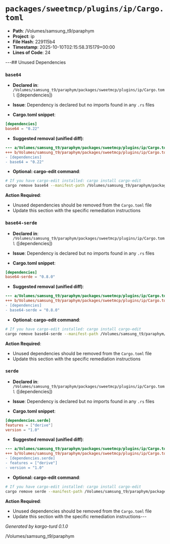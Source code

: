 # `packages/sweetmcp/plugins/ip/Cargo.toml`

- **Path**: /Volumes/samsung_t9/paraphym
- **Project**: ip
- **File Hash**: 229115b4  
- **Timestamp**: 2025-10-10T02:15:58.315179+00:00  
- **Lines of Code**: 24

---## Unused Dependencies
### `base64`

- **Declared in**: `/Volumes/samsung_t9/paraphym/packages/sweetmcp/plugins/ip/Cargo.toml` ([dependencies])
- **Issue**: Dependency is declared but no imports found in any `.rs` files

- **Cargo.toml snippet**:
```toml
[dependencies]
base64 = "0.22"
```

- **Suggested removal (unified diff)**:
```diff
--- a/Volumes/samsung_t9/paraphym/packages/sweetmcp/plugins/ip/Cargo.toml
+++ b/Volumes/samsung_t9/paraphym/packages/sweetmcp/plugins/ip/Cargo.toml
- [dependencies]
- base64 = "0.22"
```

- **Optional: cargo-edit command**:
```bash
# If you have cargo-edit installed: cargo install cargo-edit
cargo remove base64 --manifest-path /Volumes/samsung_t9/paraphym/packages/sweetmcp/plugins/ip/Cargo.toml
```

**Action Required**:
- Unused dependencies should be removed from the `Cargo.toml` file
- Update this section with the specific remediation instructions
### `base64-serde`

- **Declared in**: `/Volumes/samsung_t9/paraphym/packages/sweetmcp/plugins/ip/Cargo.toml` ([dependencies])
- **Issue**: Dependency is declared but no imports found in any `.rs` files

- **Cargo.toml snippet**:
```toml
[dependencies]
base64-serde = "0.8.0"
```

- **Suggested removal (unified diff)**:
```diff
--- a/Volumes/samsung_t9/paraphym/packages/sweetmcp/plugins/ip/Cargo.toml
+++ b/Volumes/samsung_t9/paraphym/packages/sweetmcp/plugins/ip/Cargo.toml
- [dependencies]
- base64-serde = "0.8.0"
```

- **Optional: cargo-edit command**:
```bash
# If you have cargo-edit installed: cargo install cargo-edit
cargo remove base64-serde --manifest-path /Volumes/samsung_t9/paraphym/packages/sweetmcp/plugins/ip/Cargo.toml
```

**Action Required**:
- Unused dependencies should be removed from the `Cargo.toml` file
- Update this section with the specific remediation instructions
### `serde`

- **Declared in**: `/Volumes/samsung_t9/paraphym/packages/sweetmcp/plugins/ip/Cargo.toml` ([dependencies])
- **Issue**: Dependency is declared but no imports found in any `.rs` files

- **Cargo.toml snippet**:
```toml
[dependencies.serde]
features = ["derive"]
version = "1.0"
```

- **Suggested removal (unified diff)**:
```diff
--- a/Volumes/samsung_t9/paraphym/packages/sweetmcp/plugins/ip/Cargo.toml
+++ b/Volumes/samsung_t9/paraphym/packages/sweetmcp/plugins/ip/Cargo.toml
- [dependencies.serde]
- features = ["derive"]
- version = "1.0"
```

- **Optional: cargo-edit command**:
```bash
# If you have cargo-edit installed: cargo install cargo-edit
cargo remove serde --manifest-path /Volumes/samsung_t9/paraphym/packages/sweetmcp/plugins/ip/Cargo.toml
```

**Action Required**:
- Unused dependencies should be removed from the `Cargo.toml` file
- Update this section with the specific remediation instructions---

*Generated by kargo-turd 0.1.0*

/Volumes/samsung_t9/paraphym